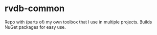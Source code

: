 # rvdb-common
Repo with (parts of) my own toolbox that I use in multiple projects. Builds NuGet packages for easy use.
